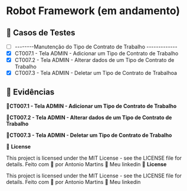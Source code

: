 # Robot Framework (em andamento)

## 🔖 Casos de Testes
- [ ] --------Manutenção do Tipo de Contrato de Trabalho -------------
- [X] CT007.1 - Tela ADMIN - Adicionar um Tipo de Contrato de Trabalho
- [X] CT007.2 - Tela ADMIN - Alterar dados de um Tipo de Contrato de Trabalho
- [X] CT007.3 - Tela ADMIN - Deletar um Tipo de Contrato de Trabalhoa

## 🚀 Evidências
🚀**CT007.1 - Tela ADMIN - Adicionar um Tipo de Contrato de Trabalho**

🚀**CT007.2 - Tela ADMIN - Alterar dados de um Tipo de Contrato de Trabalho**

🚀**CT007.3 - Tela ADMIN - Deletar um Tipo de Contrato de Trabalho**

📝 **License**

This project is licensed under the MIT License - see the LICENSE file for details.
Feito com 💜  por Antonio Martins 👋   Meu linkedin
📝 **License**

This project is licensed under the MIT License - see the LICENSE file for details.
Feito com 💜  por Antonio Martins 👋   Meu linkedin


